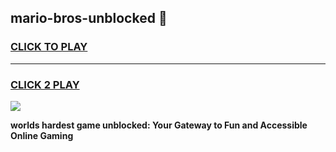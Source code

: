 
## mario-bros-unblocked 👋
<h3>
<a href="https://premium.freeplayer.one?title=mario-bros-unblocked&ref=14F">CLICK TO PLAY</a></h3>
<hr>

<h3>
<a href="https://premium.freeplayer.one?title=mario-bros-unblocked&ref=14F">CLICK 2 PLAY</a>
  
</h3>

<a href="https://premium.freeplayer.one?title=mario-bros-unblocked&ref=12F/"><img src="https://clearcache.store/games.png"></a>


**worlds hardest game unblocked: Your Gateway to Fun and Accessible Online Gaming**
